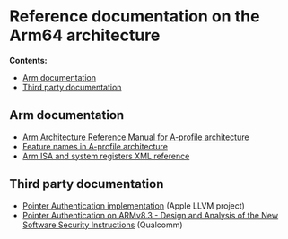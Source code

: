 # Reference documentation on the Arm64 architecture

**Contents:**

* [Arm documentation](#arm-documentation)
* [Third party documentation](#third-party-documentation)

## Arm documentation

- [Arm Architecture Reference Manual for A-profile architecture](https://developer.arm.com/documentation/ddi0487/latest)
- [Feature names in A-profile architecture](https://developer.arm.com/downloads/-/exploration-tools/feature-names-for-a-profile)
- [Arm ISA and system registers XML reference](https://developer.arm.com/downloads/-/exploration-tools)

## Third party documentation

- [Pointer Authentication implementation](https://github.com/apple/llvm-project/blob/apple/main/clang/docs/PointerAuthentication.rst) (Apple LLVM project)
- [Pointer Authentication on ARMv8.3 - Design and Analysis of the New Software Security Instructions](https://www.qualcomm.com/content/dam/qcomm-martech/dm-assets/documents/pointer-auth-v7.pdf) (Qualcomm)
